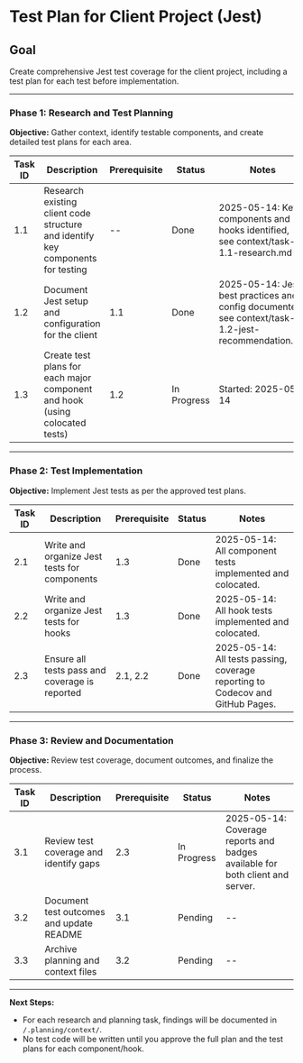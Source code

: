<!--
PHASE 1 COMMENTARY
Phase 1 focuses on gathering all necessary context and preparing detailed test plans before any test code is written. This ensures:
- All key components and hooks in the client are identified for testing.
- The Jest setup and configuration are clearly documented for consistency.
- Each major component and hook will have a dedicated test plan, outlining what will be tested and why, before implementation begins.

Each research and planning task will have its findings documented in `/.planning/context/` for transparency and future reference. No test code will be written until all test plans are complete and approved.
-->

# Test Plan for Client Project (Jest)


## Goal
Create comprehensive Jest test coverage for the client project, including a test plan for each test before implementation.

---


### Phase 1: Research and Test Planning
**Objective:** Gather context, identify testable components, and create detailed test plans for each area.

| Task ID | Description | Prerequisite | Status | Notes |
|---------|-------------|--------------|--------|-------|
| 1.1     | Research existing client code structure and identify key components for testing | -- | Done | 2025-05-14: Key components and hooks identified, see context/task-1.1-research.md |
| 1.2     | Document Jest setup and configuration for the client | 1.1 | Done | 2025-05-14: Jest best practices and config documented, see context/task-1.2-jest-recommendation.md |
| 1.3     | Create test plans for each major component and hook (using colocated tests) | 1.2 | In Progress | Started: 2025-05-14 |

---


### Phase 2: Test Implementation
**Objective:** Implement Jest tests as per the approved test plans.

| Task ID | Description | Prerequisite | Status | Notes |
|---------|-------------|--------------|--------|-------|
| 2.1     | Write and organize Jest tests for components | 1.3 | Done | 2025-05-14: All component tests implemented and colocated. |
| 2.2     | Write and organize Jest tests for hooks | 1.3 | Done | 2025-05-14: All hook tests implemented and colocated. |
| 2.3     | Ensure all tests pass and coverage is reported | 2.1, 2.2 | Done | 2025-05-14: All tests passing, coverage reporting to Codecov and GitHub Pages. |

---


### Phase 3: Review and Documentation
**Objective:** Review test coverage, document outcomes, and finalize the process.

| Task ID | Description | Prerequisite | Status | Notes |
|---------|-------------|--------------|--------|-------|
| 3.1     | Review test coverage and identify gaps | 2.3 | In Progress | 2025-05-14: Coverage reports and badges available for both client and server. |
| 3.2     | Document test outcomes and update README | 3.1 | Pending | -- |
| 3.3     | Archive planning and context files | 3.2 | Pending | -- |

---


**Next Steps:**

- For each research and planning task, findings will be documented in `/.planning/context/`.
- No test code will be written until you approve the full plan and the test plans for each component/hook.

